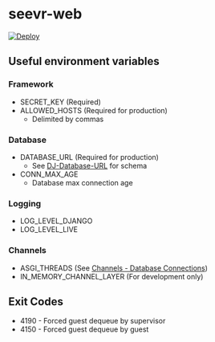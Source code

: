 # seevr-web

[![Deploy](https://www.herokucdn.com/deploy/button.png)](https://heroku.com/deploy?template=https://github.com/garytyler/seevr-web/tree/master)

## Useful environment variables

### Framework

- SECRET_KEY (Required)
- ALLOWED_HOSTS (Required for production)
  - Delimited by commas

### Database

- DATABASE_URL (Required for production)
  - See [DJ-Database-URL](https://github.com/jacobian/dj-database-url) for schema
- CONN_MAX_AGE
  - Database max connection age

### Logging

- LOG_LEVEL_DJANGO
- LOG_LEVEL_LIVE

### Channels

- ASGI_THREADS (See [Channels - Database Connections](https://channels.readthedocs.io/en/latest/topics/databases.html#database-connections))
- IN_MEMORY_CHANNEL_LAYER (For development only)

## Exit Codes

- 4190 - Forced guest dequeue by supervisor
- 4150 - Forced guest dequeue by guest
